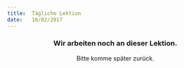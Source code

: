 ```yaml
---
title:  Tägliche Lektion
date:   18/02/2017
---
```


### <center>Wir arbeiten noch an dieser Lektion.</center>
<center>Bitte komme später zurück.</center>